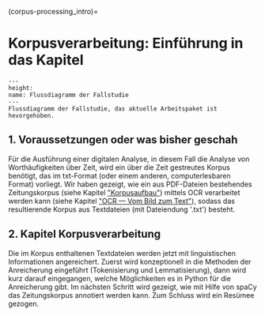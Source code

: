 (corpus-processing_intro)=
# Korpusverarbeitung: Einführung in das Kapitel

```{figure} ../book_images/flow-chart_corpus-processing.jpeg
---
height:
name: Flussdiagramm der Fallstudie
---
Flussdiagramm der Fallstudie, das aktuelle Arbeitspaket ist hevorgehoben.
```

## 1. Voraussetzungen oder was bisher geschah
Für die Ausführung einer digitalen Analyse, in diesem Fall die Analyse von Worthäufigkeiten über Zeit, wird ein über die Zeit gestreutes Korpus benötigt, das im txt-Format (oder einem anderen, computerlesbaren Format) vorliegt. Wir haben gezeigt, wie ein aus PDF-Dateien bestehendes Zeitungskorpus (siehe Kapitel ["Korpusaufbau"](corpus-collection_intro)) mittels OCR verarbeitet werden kann (siehe Kapitel ["OCR — Vom Bild zum Text"](ocr_intro)), sodass das resultierende Korpus aus Textdateien (mit Dateiendung '.txt') besteht.

## 2. Kapitel Korpusverarbeitung
Die im Korpus enthaltenen Textdateien werden jetzt mit linguistischen Informationen angereichert. Zuerst wird konzeptionell in die Methoden der Anreicherung eingeführt (Tokenisierung und Lemmatisierung), dann wird kurz darauf eingegangen, welche Möglichkeiten es in Python für die Anreicherung gibt. Im nächsten Schritt wird gezeigt, wie mit Hilfe von spaCy das Zeitungskorpus annotiert werden kann. Zum Schluss wird ein Resümee gezogen.
